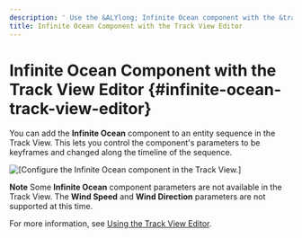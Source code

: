 ```yaml
---
description: ' Use the &ALYlong; Infinite Ocean component with the &trackview-editor;. '
title: Infinite Ocean Component with the Track View Editor
---
```

# Infinite Ocean Component with the Track View Editor {#infinite-ocean-track-view-editor}

You can add the **Infinite Ocean** component to an entity sequence in the Track View\. This lets you control the component's parameters to be keyframes and changed along the timeline of the sequence\.

![\[Configure the Infinite Ocean component in the Track View.\]](/images/userguide/component/infiniteocean/infinite-ocean-component-17.png)

**Note**
Some **Infinite Ocean** component parameters are not available in the Track View\. The **Wind Speed** and **Wind Direction** parameters are not supported at this time\.

For more information, see [Using the Track View Editor](/docs/userguide/cinematics/track-view/editor.md)\.